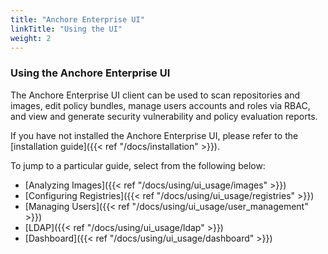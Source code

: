 ```yaml
---
title: "Anchore Enterprise UI"
linkTitle: "Using the UI"
weight: 2
---
```


### Using the Anchore Enterprise UI

The Anchore Enterprise UI client can be used to scan repositories and images, edit policy bundles, manage users accounts and roles via RBAC, and view and generate security vulnerability and policy evaluation reports.

If you have not installed the Anchore Enterprise UI, please refer to the [installation guide]({{< ref "/docs/installation" >}}).

To jump to a particular guide, select from the following below:

- [Analyzing Images]({{< ref "/docs/using/ui_usage/images" >}})
- [Configuring Registries]({{< ref "/docs/using/ui_usage/registries" >}})
- [Managing Users]({{< ref "/docs/using/ui_usage/user_management" >}})
- [LDAP]({{< ref "/docs/using/ui_usage/ldap" >}})
- [Dashboard]({{< ref "/docs/using/ui_usage/dashboard" >}})